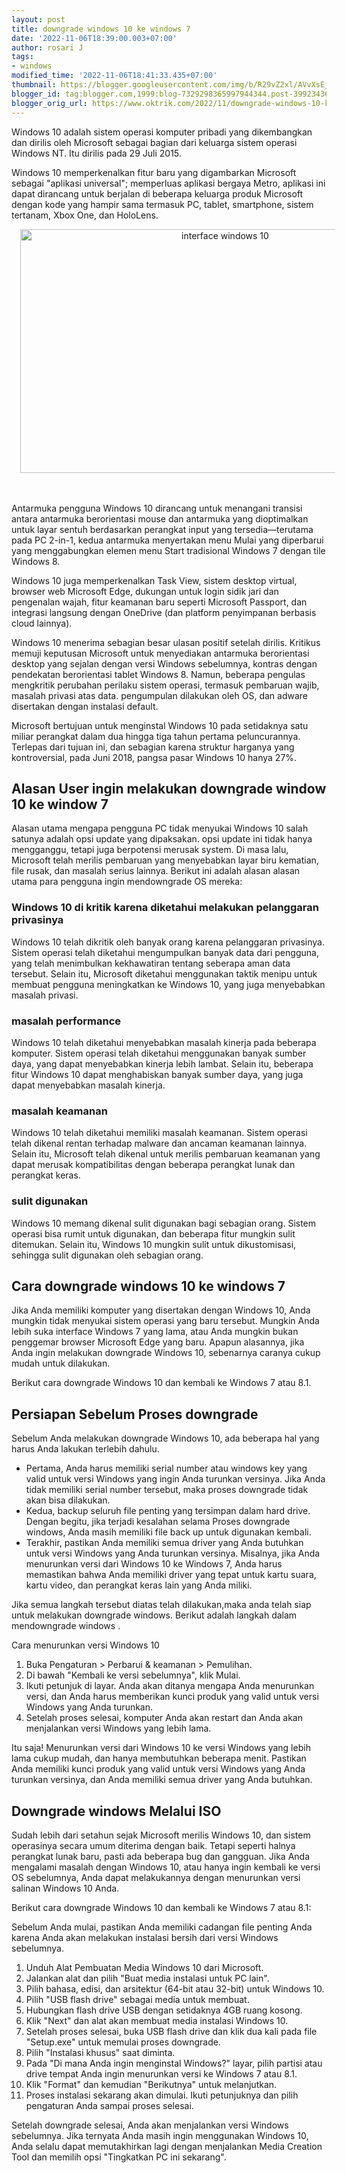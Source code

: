 ```yaml
---
layout: post
title: downgrade windows 10 ke windows 7
date: '2022-11-06T18:39:00.003+07:00'
author: rosari J
tags:
- windows
modified_time: '2022-11-06T18:41:33.435+07:00'
thumbnail: https://blogger.googleusercontent.com/img/b/R29vZ2xl/AVvXsEj53eafizmkezPWhajN-T9Pq3lJfTxgeG5g9_Tv-QNpi_QCQltcM2ERbwQOehOmrWtIsvy6Ko5gQSmzewTs2P89puLMc-CpvhspLYUzvy-ZccTTNXgjpiokESNHnPOI85QdynsAPvelYH-3ZdOtbMRZvXoLU0w1MRFp2ZSgmBHfS79NEr70h_mg2N63SA/s72-w640-c-h390/interface.jpg
blogger_id: tag:blogger.com,1999:blog-7329298365997944344.post-3992343612750777196
blogger_orig_url: https://www.oktrik.com/2022/11/downgrade-windows-10-ke-windows-7.html
---
```


<p>Windows 10 adalah sistem operasi komputer pribadi yang dikembangkan dan dirilis oleh Microsoft sebagai bagian dari keluarga sistem operasi Windows NT. Itu dirilis pada 29 Juli 2015.</p>
<p>Windows 10 memperkenalkan fitur baru yang digambarkan Microsoft sebagai "aplikasi universal"; memperluas aplikasi bergaya Metro, aplikasi ini dapat dirancang untuk berjalan di beberapa keluarga produk Microsoft dengan kode yang hampir sama‍ termasuk PC, tablet, smartphone, sistem tertanam, Xbox One, dan HoloLens.</p><p></p><div class="separator" style="clear: both; text-align: center;"><a href="https://blogger.googleusercontent.com/img/b/R29vZ2xl/AVvXsEj53eafizmkezPWhajN-T9Pq3lJfTxgeG5g9_Tv-QNpi_QCQltcM2ERbwQOehOmrWtIsvy6Ko5gQSmzewTs2P89puLMc-CpvhspLYUzvy-ZccTTNXgjpiokESNHnPOI85QdynsAPvelYH-3ZdOtbMRZvXoLU0w1MRFp2ZSgmBHfS79NEr70h_mg2N63SA/s1395/interface.jpg" style="margin-left: 1em; margin-right: 1em;"><img alt="interface windows 10" border="0" data-original-height="850" data-original-width="1395" height="390" src="https://blogger.googleusercontent.com/img/b/R29vZ2xl/AVvXsEj53eafizmkezPWhajN-T9Pq3lJfTxgeG5g9_Tv-QNpi_QCQltcM2ERbwQOehOmrWtIsvy6Ko5gQSmzewTs2P89puLMc-CpvhspLYUzvy-ZccTTNXgjpiokESNHnPOI85QdynsAPvelYH-3ZdOtbMRZvXoLU0w1MRFp2ZSgmBHfS79NEr70h_mg2N63SA/w640-h390/interface.jpg" width="640" /></a></div><br />&nbsp;<p></p>
<p>Antarmuka pengguna Windows 10 dirancang untuk menangani transisi antara antarmuka berorientasi mouse dan antarmuka yang dioptimalkan untuk layar sentuh berdasarkan perangkat input yang tersedia​—​​terutama pada PC 2-in-1, kedua antarmuka menyertakan menu Mulai yang diperbarui yang menggabungkan elemen menu Start tradisional Windows 7 dengan tile Windows 8.</p>
<p>Windows 10 juga memperkenalkan Task View, sistem desktop virtual, browser web Microsoft Edge, dukungan untuk login sidik jari dan pengenalan wajah, fitur keamanan baru seperti Microsoft Passport, dan integrasi langsung dengan OneDrive (dan platform penyimpanan berbasis cloud lainnya).</p>
<p>Windows 10 menerima sebagian besar ulasan positif setelah dirilis. Kritikus memuji keputusan Microsoft untuk menyediakan antarmuka berorientasi desktop yang sejalan dengan versi Windows sebelumnya, kontras dengan pendekatan berorientasi tablet Windows 8. Namun, beberapa pengulas mengkritik perubahan perilaku sistem operasi, termasuk pembaruan wajib, masalah privasi atas data. pengumpulan dilakukan oleh OS, dan adware disertakan dengan instalasi default.</p>
<p>Microsoft bertujuan untuk menginstal Windows 10 pada setidaknya satu miliar perangkat dalam dua hingga tiga tahun pertama peluncurannya. Terlepas dari tujuan ini, dan sebagian karena struktur harganya yang kontroversial, pada Juni 2018, pangsa pasar Windows 10 hanya 27%.</p>
<h2>Alasan User ingin melakukan downgrade window 10 ke window 7</h2>
<p>Alasan utama mengapa pengguna PC tidak menyukai Windows 10 salah satunya adalah opsi update yang dipaksakan. opsi update ini tidak hanya mengganggu, tetapi juga berpotensi merusak system. Di masa lalu, Microsoft telah merilis pembaruan yang menyebabkan layar biru kematian, file rusak, dan masalah serius lainnya. Berikut ini adalah alasan alasan utama para pengguna ingin mendowngrade OS mereka:</p>
<h3>Windows 10 di kritik karena diketahui melakukan pelanggaran privasinya</h3>
<p>Windows 10 telah dikritik oleh banyak orang karena pelanggaran privasinya. Sistem operasi telah diketahui mengumpulkan banyak data dari pengguna, yang telah menimbulkan kekhawatiran tentang seberapa aman data tersebut. Selain itu, Microsoft diketahui menggunakan taktik menipu untuk membuat pengguna meningkatkan ke Windows 10, yang juga menyebabkan masalah privasi.</p>
<h3>masalah performance</h3>
<p>Windows 10 telah diketahui menyebabkan masalah kinerja pada beberapa komputer. Sistem operasi telah diketahui menggunakan banyak sumber daya, yang dapat menyebabkan kinerja lebih lambat. Selain itu, beberapa fitur Windows 10 dapat menghabiskan banyak sumber daya, yang juga dapat menyebabkan masalah kinerja.</p>
<h3>masalah keamanan</h3>
<p>Windows 10 telah diketahui memiliki masalah keamanan. Sistem operasi telah dikenal rentan terhadap malware dan ancaman keamanan lainnya. Selain itu, Microsoft telah dikenal untuk merilis pembaruan keamanan yang dapat merusak kompatibilitas dengan beberapa perangkat lunak dan perangkat keras.</p>
<h3>sulit digunakan</h3>
<p>Windows 10 memang dikenal sulit digunakan bagi sebagian orang. Sistem operasi bisa rumit untuk digunakan, dan beberapa fitur mungkin sulit ditemukan. Selain itu, Windows 10 mungkin sulit untuk dikustomisasi, sehingga sulit digunakan oleh sebagian orang.</p>
<h2>Cara downgrade windows 10 ke windows 7</h2>
<p>Jika Anda memiliki komputer yang disertakan dengan Windows 10, Anda mungkin tidak menyukai sistem operasi yang baru tersebut. Mungkin Anda lebih suka interface Windows 7 yang lama, atau Anda mungkin bukan penggemar browser Microsoft Edge yang baru. Apapun alasannya, jika Anda ingin melakukan downgrade Windows 10, sebenarnya caranya cukup mudah untuk dilakukan.</p>
<p>Berikut cara downgrade Windows 10 dan kembali ke Windows 7 atau 8.1.</p>
<h2>Persiapan Sebelum Proses downgrade</h2>
<p>Sebelum Anda melakukan downgrade Windows 10, ada beberapa hal yang harus Anda lakukan terlebih dahulu.</p>
<ul>
<li>Pertama, Anda harus memiliki serial number atau windows key yang valid untuk versi Windows yang ingin Anda turunkan versinya. Jika Anda tidak memiliki serial number tersebut, maka proses downgrade tidak akan bisa dilakukan.</li>
<li>Kedua, backup seluruh file penting yang tersimpan dalam hard drive. Dengan begitu, jika terjadi kesalahan selama Proses downgrade windows, Anda masih memiliki file back up untuk digunakan kembali.</li>
<li>Terakhir, pastikan Anda memiliki semua driver yang Anda butuhkan untuk versi Windows yang Anda turunkan versinya. Misalnya, jika Anda menurunkan versi dari Windows 10 ke Windows 7, Anda harus memastikan bahwa Anda memiliki driver yang tepat untuk kartu suara, kartu video, dan perangkat keras lain yang Anda miliki.</li>
</ul>
<p>Jika semua langkah tersebut diatas telah dilakukan,maka anda telah siap untuk melakukan downgrade windows. Berikut adalah langkah dalam mendowngrade windows .</p>
<p>Cara menurunkan versi Windows 10</p>
<ol>
<li>Buka Pengaturan &gt; Perbarui &amp; keamanan &gt; Pemulihan.</li>
<li>Di bawah "Kembali ke versi sebelumnya", klik Mulai.</li>
<li>Ikuti petunjuk di layar. Anda akan ditanya mengapa Anda menurunkan versi, dan Anda harus memberikan kunci produk yang valid untuk versi Windows yang Anda turunkan.</li>
<li>Setelah proses selesai, komputer Anda akan restart dan Anda akan menjalankan versi Windows yang lebih lama.</li>
</ol>
<p>Itu saja! Menurunkan versi dari Windows 10 ke versi Windows yang lebih lama cukup mudah, dan hanya membutuhkan beberapa menit. Pastikan Anda memiliki kunci produk yang valid untuk versi Windows yang Anda turunkan versinya, dan Anda memiliki semua driver yang Anda butuhkan.</p>
<h2>Downgrade windows Melalui ISO</h2>
<p>Sudah lebih dari setahun sejak Microsoft merilis Windows 10, dan sistem operasinya secara umum diterima dengan baik. Tetapi seperti halnya perangkat lunak baru, pasti ada beberapa bug dan gangguan. Jika Anda mengalami masalah dengan Windows 10, atau hanya ingin kembali ke versi OS sebelumnya, Anda dapat melakukannya dengan menurunkan versi salinan Windows 10 Anda.</p>
<p>Berikut cara downgrade Windows 10 dan kembali ke Windows 7 atau 8.1:</p>
<p>Sebelum Anda mulai, pastikan Anda memiliki cadangan file penting Anda karena Anda akan melakukan instalasi bersih dari versi Windows sebelumnya.</p>
<ol>
<li>Unduh Alat Pembuatan Media Windows 10 dari Microsoft.</li>
<li>Jalankan alat dan pilih "Buat media instalasi untuk PC lain".</li>
<li>Pilih bahasa, edisi, dan arsitektur (64-bit atau 32-bit) untuk Windows 10.</li>
<li>Pilih "USB flash drive" sebagai media untuk membuat.</li>
<li>Hubungkan flash drive USB dengan setidaknya 4GB ruang kosong.</li>
<li>Klik "Next" dan alat akan membuat media instalasi Windows 10.</li>
<li>Setelah proses selesai, buka USB flash drive dan klik dua kali pada file "Setup.exe" untuk memulai proses downgrade.</li>
<li>Pilih "Instalasi khusus" saat diminta.</li>
<li>Pada "Di mana Anda ingin menginstal Windows?" layar, pilih partisi atau drive tempat Anda ingin menurunkan versi ke Windows 7 atau 8.1.</li>
<li>Klik "Format" dan kemudian "Berikutnya" untuk melanjutkan.</li>
<li>Proses instalasi sekarang akan dimulai. Ikuti petunjuknya dan pilih pengaturan Anda sampai proses selesai.</li>
</ol>
<p>Setelah downgrade selesai, Anda akan menjalankan versi Windows sebelumnya. Jika ternyata Anda masih ingin menggunakan Windows 10, Anda selalu dapat memutakhirkan lagi dengan menjalankan Media Creation Tool dan memilih opsi "Tingkatkan PC ini sekarang".</p>